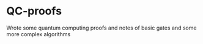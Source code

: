 # QC-proofs
Wrote some quantum computing proofs and notes of basic gates and some more complex algorithms
